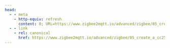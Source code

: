 ```yaml
---
head:
  - - meta
    - http-equiv: refresh
      content: 0; URL=https://www.zigbee2mqtt.io/advanced/zigbee/05_create_a_cc2530_router.html
  - - link 
    - rel: canonical
      href: https://www.zigbee2mqtt.io/advanced/zigbee/05_create_a_cc2530_router.html
---
```

